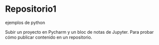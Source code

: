 # Repositorio1
ejemplos de python

Subir un proyecto en Pycharm y un bloc de notas de Jupyter.
Para probar cómo publicar contenido en un repositorio.
